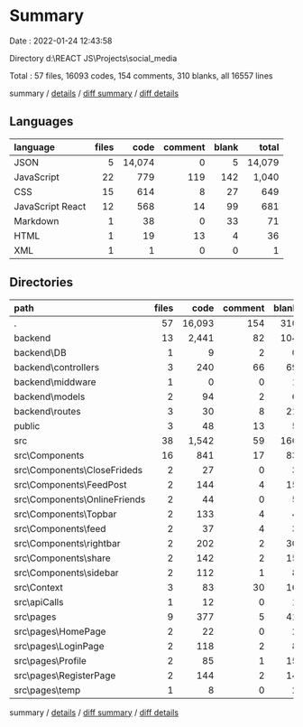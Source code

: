 # Summary

Date : 2022-01-24 12:43:58

Directory d:\REACT JS\Projects\social_media

Total : 57 files,  16093 codes, 154 comments, 310 blanks, all 16557 lines

summary / [details](details.md) / [diff summary](diff.md) / [diff details](diff-details.md)

## Languages
| language | files | code | comment | blank | total |
| :--- | ---: | ---: | ---: | ---: | ---: |
| JSON | 5 | 14,074 | 0 | 5 | 14,079 |
| JavaScript | 22 | 779 | 119 | 142 | 1,040 |
| CSS | 15 | 614 | 8 | 27 | 649 |
| JavaScript React | 12 | 568 | 14 | 99 | 681 |
| Markdown | 1 | 38 | 0 | 33 | 71 |
| HTML | 1 | 19 | 13 | 4 | 36 |
| XML | 1 | 1 | 0 | 0 | 1 |

## Directories
| path | files | code | comment | blank | total |
| :--- | ---: | ---: | ---: | ---: | ---: |
| . | 57 | 16,093 | 154 | 310 | 16,557 |
| backend | 13 | 2,441 | 82 | 104 | 2,627 |
| backend\DB | 1 | 9 | 2 | 0 | 11 |
| backend\controllers | 3 | 240 | 66 | 69 | 375 |
| backend\middware | 1 | 0 | 0 | 1 | 1 |
| backend\models | 2 | 94 | 2 | 6 | 102 |
| backend\routes | 3 | 30 | 8 | 21 | 59 |
| public | 3 | 48 | 13 | 5 | 66 |
| src | 38 | 1,542 | 59 | 166 | 1,767 |
| src\Components | 16 | 841 | 17 | 83 | 941 |
| src\Components\CloseFrideds | 2 | 27 | 0 | 3 | 30 |
| src\Components\FeedPost | 2 | 144 | 4 | 15 | 163 |
| src\Components\OnlineFriends | 2 | 44 | 0 | 5 | 49 |
| src\Components\Topbar | 2 | 133 | 4 | 4 | 141 |
| src\Components\feed | 2 | 37 | 4 | 3 | 44 |
| src\Components\rightbar | 2 | 202 | 2 | 30 | 234 |
| src\Components\share | 2 | 142 | 2 | 15 | 159 |
| src\Components\sidebar | 2 | 112 | 1 | 8 | 121 |
| src\Context | 3 | 83 | 30 | 16 | 129 |
| src\apiCalls | 1 | 12 | 0 | 1 | 13 |
| src\pages | 9 | 377 | 5 | 41 | 423 |
| src\pages\HomePage | 2 | 22 | 0 | 2 | 24 |
| src\pages\LoginPage | 2 | 118 | 2 | 8 | 128 |
| src\pages\Profile | 2 | 85 | 1 | 15 | 101 |
| src\pages\RegisterPage | 2 | 144 | 2 | 14 | 160 |
| src\pages\temp | 1 | 8 | 0 | 2 | 10 |

summary / [details](details.md) / [diff summary](diff.md) / [diff details](diff-details.md)